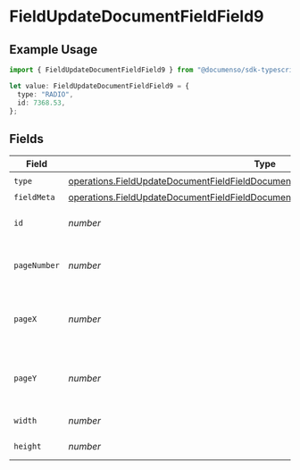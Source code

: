 # FieldUpdateDocumentFieldField9

## Example Usage

```typescript
import { FieldUpdateDocumentFieldField9 } from "@documenso/sdk-typescript/models/operations";

let value: FieldUpdateDocumentFieldField9 = {
  type: "RADIO",
  id: 7368.53,
};
```

## Fields

| Field                                                                                                                                                                                      | Type                                                                                                                                                                                       | Required                                                                                                                                                                                   | Description                                                                                                                                                                                |
| ------------------------------------------------------------------------------------------------------------------------------------------------------------------------------------------ | ------------------------------------------------------------------------------------------------------------------------------------------------------------------------------------------ | ------------------------------------------------------------------------------------------------------------------------------------------------------------------------------------------ | ------------------------------------------------------------------------------------------------------------------------------------------------------------------------------------------ |
| `type`                                                                                                                                                                                     | [operations.FieldUpdateDocumentFieldFieldDocumentsFieldsRequestRequestBody9Type](../../models/operations/fieldupdatedocumentfieldfielddocumentsfieldsrequestrequestbody9type.md)           | :heavy_check_mark:                                                                                                                                                                         | N/A                                                                                                                                                                                        |
| `fieldMeta`                                                                                                                                                                                | [operations.FieldUpdateDocumentFieldFieldDocumentsFieldsRequestRequestBody9FieldMeta](../../models/operations/fieldupdatedocumentfieldfielddocumentsfieldsrequestrequestbody9fieldmeta.md) | :heavy_minus_sign:                                                                                                                                                                         | N/A                                                                                                                                                                                        |
| `id`                                                                                                                                                                                       | *number*                                                                                                                                                                                   | :heavy_check_mark:                                                                                                                                                                         | The ID of the field to update.                                                                                                                                                             |
| `pageNumber`                                                                                                                                                                               | *number*                                                                                                                                                                                   | :heavy_minus_sign:                                                                                                                                                                         | The page number the field will be on.                                                                                                                                                      |
| `pageX`                                                                                                                                                                                    | *number*                                                                                                                                                                                   | :heavy_minus_sign:                                                                                                                                                                         | The X coordinate of where the field will be placed.                                                                                                                                        |
| `pageY`                                                                                                                                                                                    | *number*                                                                                                                                                                                   | :heavy_minus_sign:                                                                                                                                                                         | The Y coordinate of where the field will be placed.                                                                                                                                        |
| `width`                                                                                                                                                                                    | *number*                                                                                                                                                                                   | :heavy_minus_sign:                                                                                                                                                                         | The width of the field.                                                                                                                                                                    |
| `height`                                                                                                                                                                                   | *number*                                                                                                                                                                                   | :heavy_minus_sign:                                                                                                                                                                         | The height of the field.                                                                                                                                                                   |